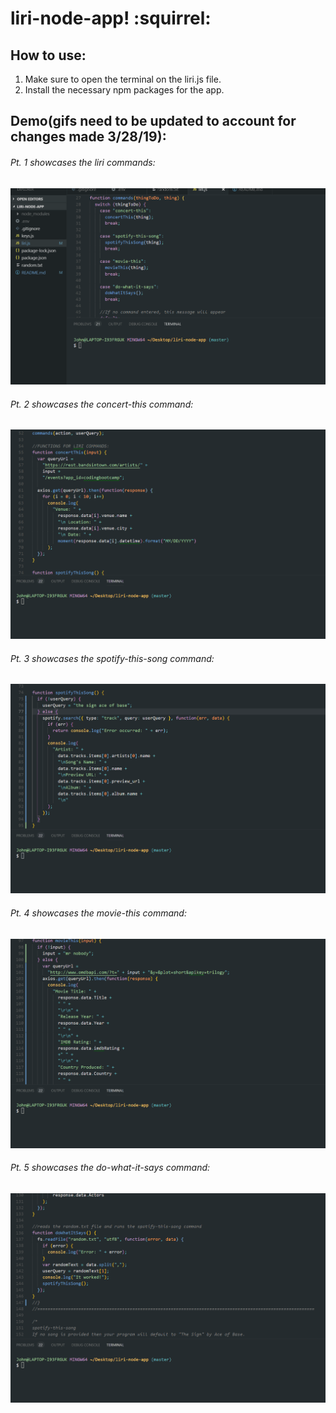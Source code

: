 # liri-node-app! :squirrel:

## How to use:

1. Make sure to open the terminal on the liri.js file.
2. Install the necessary npm packages for the app.

## Demo(gifs need to be updated to account for changes made 3/28/19):

###### Pt. 1 showcases the liri commands:

![alt-text](https://github.com/christineit/liri-node-app/blob/master/assets/images/pt.1-commands.gif)

###### Pt. 2 showcases the concert-this command:

![alt-text](https://github.com/christineit/liri-node-app/blob/master/assets/images/pt.2%20concert-this.gif)

###### Pt. 3 showcases the spotify-this-song command:

![alt-text](https://github.com/christineit/liri-node-app/blob/master/assets/images/pt.3%20spotify-this-song.gif)

###### Pt. 4 showcases the movie-this command:

![alt-text](https://github.com/christineit/liri-node-app/blob/master/assets/images/pt.4%20movie-this.gif)

###### Pt. 5 showcases the do-what-it-says command:

![alt-text](https://github.com/christineit/liri-node-app/blob/master/assets/images/pt.5%20do-what-it-says.gif)
